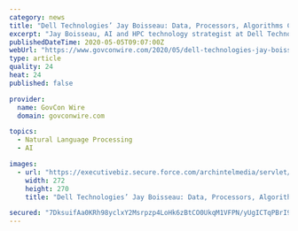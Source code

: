 ```yaml
---
category: news
title: "Dell Technologies’ Jay Boisseau: Data, Processors, Algorithms Could Help Agencies Advance AI Adoption"
excerpt: "Jay Boisseau, AI and HPC technology strategist at Dell Technologies (NYSE: DELL), has said collection of more digital data, emergence of new processors and graphics processing units and development of better algorithms are the three elements that could help federal agencies create a “perfect storm” to push the adoption of artificial intelligence."
publishedDateTime: 2020-05-05T09:07:00Z
webUrl: "https://www.govconwire.com/2020/05/dell-technologies-jay-boisseau-data-processors-algorithms-could-help-agencies-advance-ai-adoption/"
type: article
quality: 24
heat: 24
published: false

provider:
  name: GovCon Wire
  domain: govconwire.com

topics:
  - Natural Language Processing
  - AI

images:
  - url: "https://executivebiz.secure.force.com/archintelmedia/servlet/servlet.FileDownload?file=00Pf30000140zrNEAQ"
    width: 272
    height: 270
    title: "Dell Technologies’ Jay Boisseau: Data, Processors, Algorithms Could Help Agencies Advance AI Adoption"

secured: "7DksuifAa0KRh98yclxY2Msrpzp4LoHk6zBtCO0UkqM1VFPN/yUgICTqPBrI9KnDNqtM77fhe2qQs79QExEFINSTC6shZ2mGOGWWhHrcFPh1G995sqKKoQxAdNlGqlfZySXpJ8avq/I4UuH51d9DyTXTOcyBk/QC8B07tR1eKqUV391qxB6tM7aXlBfGsgiyGQv50aaT0Hg46cKC+2JRXYl/qQtp9rSzZKNoTG0lkM1zqS3Xpvzz66W332m6KV9uhCIbUlJn6Xuw0mvzsU+npQyabWc39xexfvIhj/xzg9bZo2x8YDyr9sf46Gh/MYyKSq3dHd+kMuJaWuUupbQejUWdU0Ot+O7fvEWSNieNJ3+7/lE3cFhIkcsfJ4SKwTXAuuJ3mWe6w5GMys2uzxgg95ovE5SPyJuHavBXlkcCmM2blmOftncHxOQKiYxaueYumebR7bRGmTkAjLLVvVHNGgROVZw6c69maXRyPpGrX5o=;ZuPa8UuQkOTTQwo2uR+eSA=="
---
```


